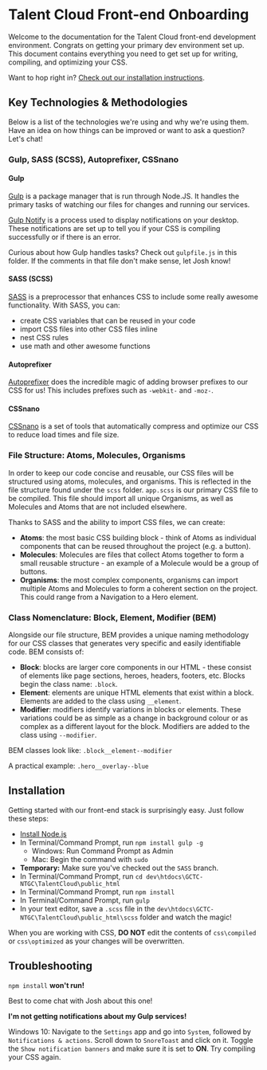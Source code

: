 # Talent Cloud Front-end Onboarding

Welcome to the documentation for the Talent Cloud front-end development environment. Congrats on getting your primary dev environment set up. This document contains everything you need to get set up for writing, compiling, and optimizing your CSS.

Want to hop right in? [Check out our installation instructions](#install).

## Key Technologies & Methodologies

Below is a list of the technologies we're using and why we're using them. Have an idea on how things can be improved or want to ask a question? Let's chat!

### Gulp, SASS (SCSS), Autoprefixer, CSSnano

#### Gulp

[Gulp](https://gulpjs.com/) is a package manager that is run through Node.JS. It handles the primary tasks of watching our files for changes and running our services.

[Gulp Notify](https://github.com/mikaelbr/gulp-notify) is a process used to display notifications on your desktop. These notifications are set up to tell you if your CSS is compiling successfully or if there is an error.

Curious about how Gulp handles tasks? Check out `gulpfile.js` in this folder. If the comments in that file don't make sense, let Josh know!

#### SASS (SCSS)

[SASS](https://sass-lang.com/) is a preprocessor that enhances CSS to include some really awesome functionality. With SASS, you can:
* create CSS variables that can be reused in your code
* import CSS files into other CSS files inline
* nest CSS rules
* use math and other awesome functions

#### Autoprefixer

[Autoprefixer](https://github.com/postcss/autoprefixer) does the incredible magic of adding browser prefixes to our CSS for us! This includes prefixes such as `-webkit-` and `-moz-`.

#### CSSnano

[CSSnano](http://cssnano.co/) is a set of tools that automatically compress and optimize our CSS to reduce load times and file size.

### File Structure: Atoms, Molecules, Organisms

In order to keep our code concise and reusable, our CSS files will be structured using atoms, molecules, and organisms. This is reflected in the file structure found under the `scss` folder. `app.scss` is our primary CSS file to be compiled. This file should import all unique Organisms, as well as Molecules and Atoms that are not included elsewhere.

Thanks to SASS and the ability to import CSS files, we can create:
* **Atoms**: the most basic CSS building block - think of Atoms as individual components that can be reused throughout the project (e.g. a button).
* **Molecules**: Molecules are files that collect Atoms together to form a small reusable structure - an example of a Molecule would be a group of buttons.
* **Organisms**: the most complex components, organisms can import multiple Atoms and Molecules to form a coherent section on the project. This could range from a Navigation to a Hero element.

### Class Nomenclature: Block, Element, Modifier (BEM)

Alongside our file structure, BEM provides a unique naming methodology for our CSS classes that generates very specific and easily identifiable code. BEM consists of:
* **Block**: blocks are larger core components in our HTML - these consist of elements like page sections, heroes, headers, footers, etc. Blocks begin the class name: `.block`.
* **Element**: elements are unique HTML elements that exist within a block. Elements are added to the class using `__element`.
* **Modifier**: modifiers identify variations in blocks or elements. These variations could be as simple as a change in background colour or as complex as a different layout for the block. Modifiers are added to the class using `--modifier`.

BEM classes look like: `.block__element--modifier`

A practical example: `.hero__overlay--blue`

## <a id="install"></a> Installation

Getting started with our front-end stack is surprisingly easy. Just follow these steps:
* [Install Node.js](https://nodejs.org/en/download/)
* In Terminal/Command Prompt, run `npm install gulp -g`
    * Windows: Run Command Prompt as Admin
    * Mac: Begin the command with `sudo`
* **Temporary:** Make sure you've checked out the `SASS` branch.
* In Terminal/Command Prompt, run `cd dev\htdocs\GCTC-NTGC\TalentCloud\public_html`
* In Terminal/Command Prompt, run `npm install`
* In Terminal/Command Prompt, run `gulp`
* In your text editor, save a `.scss` file in the `dev\htdocs\GCTC-NTGC\TalentCloud\public_html\scss` folder and watch the magic!

When you are working with CSS, **DO NOT** edit the contents of `css\compiled` or `css\optimized` as your changes will be overwritten.

## Troubleshooting

`npm install` **won't run!**

Best to come chat with Josh about this one!

**I'm not getting notifications about my Gulp services!**

Windows 10: Navigate to the `Settings` app and go into `System`, followed by `Notifications & actions`. Scroll down to `SnoreToast` and click on it. Toggle the `Show notification banners` and make sure it is set to **ON**. Try compiling your CSS again.
